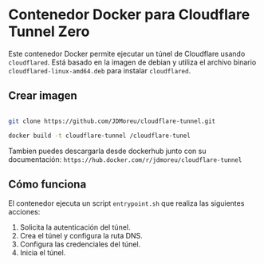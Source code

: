 # Contenedor Docker para Cloudflare Tunnel Zero

Este contenedor Docker permite ejecutar un túnel de Cloudflare usando `cloudflared`. Está basado en la imagen de debian y utiliza el archivo binario `cloudflared-linux-amd64.deb` para instalar `cloudflared`.

## Crear imagen

```bash

git clone https://github.com/JDMoreu/cloudflare-tunnel.git

docker build -t cloudflare-tunnel /cloudflare-tunel

```

Tambien puedes descargarla desde dockerhub junto con su documentación: `https://hub.docker.com/r/jdmoreu/cloudflare-tunnel`

## Cómo funciona

El contenedor ejecuta un script `entrypoint.sh` que realiza las siguientes acciones:

1. Solicita la autenticación del túnel.
2. Crea el túnel y configura la ruta DNS.
3. Configura las credenciales del túnel.
4. Inicia el túnel.
